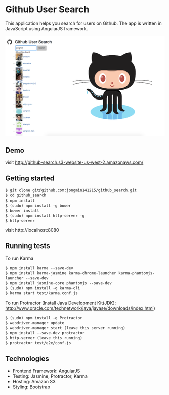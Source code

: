 # Github User Search

This application helps you search for users on Github. The app is written in JavaScript using AngularJS framework.

![Image of Homepage](github_main.png)

Demo
----
visit http://github-search.s3-website-us-west-2.amazonaws.com/

Getting started
----
```
$ git clone git@github.com:jongmin141215/github_search.git
$ cd github_search
$ npm install
$ (sudo) npm install -g bower
$ bower install
$ (sudo) npm install http-server -g
$ http-server
```

visit http://localhost:8080

Running tests
----
To run Karma
```
$ npm install karma --save-dev
$ npm install karma-jasmine karma-chrome-launcher karma-phantomjs-launcher --save-dev
$ npm install jasmine-core phantomjs --save-dev
$ (sudo) npm install -g karma-cli
$ karma start test/karma.conf.js
```
To run Protractor
(Install Java Development Kit(JDK): http://www.oracle.com/technetwork/java/javase/downloads/index.html)
```
$ (sudo) npm install -g Protractor
$ webdriver-manager update
$ webdriver-manager start (leave this server running)
$ npm install --save-dev protractor
$ http-server (leave this running)
$ protractor test/e2e/conf.js
```

Technologies
----
* Frontend Framework: AngularJS
* Testing: Jasmine, Protractor, Karma
* Hosting: Amazon S3
* Styling: Bootstrap
